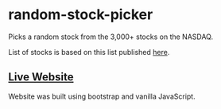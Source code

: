 # random-stock-picker
Picks a random stock from the 3,000+ stocks on the NASDAQ.

List of stocks is based on this list published [here](ftp://ftp.nasdaqtrader.com/symboldirectory/nasdaqlisted.txt).

## [Live Website](https://bgoonz.github.io/random-picker/)

Website was built using bootstrap and vanilla JavaScript.


